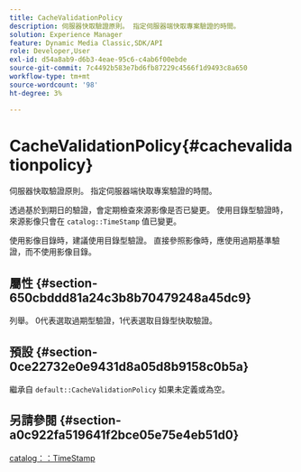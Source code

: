 ```yaml
---
title: CacheValidationPolicy
description: 伺服器快取驗證原則。 指定伺服器端快取專案驗證的時間。
solution: Experience Manager
feature: Dynamic Media Classic,SDK/API
role: Developer,User
exl-id: d54a8ab9-d6b3-4eae-95c6-c4ab6f00ebde
source-git-commit: 7c4492b583e7bd6fb87229c4566f1d9493c8a650
workflow-type: tm+mt
source-wordcount: '98'
ht-degree: 3%

---
```


# CacheValidationPolicy{#cachevalidationpolicy}

伺服器快取驗證原則。 指定伺服器端快取專案驗證的時間。

透過基於到期日的驗證，會定期檢查來源影像是否已變更。 使用目錄型驗證時，來源影像只會在 `catalog::TimeStamp` 值已變更。

使用影像目錄時，建議使用目錄型驗證。 直接參照影像時，應使用過期基準驗證，而不使用影像目錄。

## 屬性 {#section-650cbddd81a24c3b8b70479248a45dc9}

列舉。 0代表選取過期型驗證，1代表選取目錄型快取驗證。

## 預設 {#section-0ce22732e0e9431d8a05d8b9158c0b5a}

繼承自 `default::CacheValidationPolicy` 如果未定義或為空。

## 另請參閱 {#section-a0c922fa519641f2bce05e75e4eb51d0}

[catalog：：TimeStamp](../../../../../is-api/image-catalog/image-serving-api-ref/c-image-catalog-reference/c-image-svg-data-reference/c-svg-data-reference/r-timestamp-svg.md#reference-59a27b72f4cb4a53a3baba83214c4ded)
